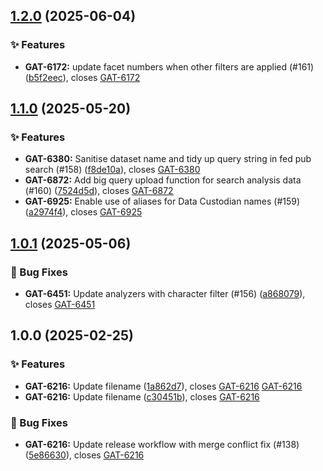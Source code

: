 ## [1.2.0](https://github.com/HDRUK/search-service/compare/v1.1.0...v1.2.0) (2025-06-04)

### ✨ Features

* **GAT-6172:** update facet numbers when other filters are applied (#161) ([b5f2eec](https://github.com/HDRUK/search-service/commit/b5f2eec8d8d39826741e5eac56de5990240eb6ea)), closes [GAT-6172](GAT-6172)

## [1.1.0](https://github.com/HDRUK/search-service/compare/v1.0.1...v1.1.0) (2025-05-20)

### ✨ Features

* **GAT-6380:** Sanitise dataset name and tidy up query string in fed pub search (#158) ([f8de10a](https://github.com/HDRUK/search-service/commit/f8de10a5b68341c5631735136f41fbbd6d339735)), closes [GAT-6380](GAT-6380)
* **GAT-6872:** Add big query upload function for search analysis data (#160) ([7524d5d](https://github.com/HDRUK/search-service/commit/7524d5d6b1074796c63f10ab30702689bbc14400)), closes [GAT-6872](GAT-6872)
* **GAT-6925:** Enable use of aliases for Data Custodian names (#159) ([a2974f4](https://github.com/HDRUK/search-service/commit/a2974f4ecd06d316132bb8c195a9ee00b0bd268e)), closes [GAT-6925](GAT-6925)

## [1.0.1](https://github.com/HDRUK/search-service/compare/v1.0.0...v1.0.1) (2025-05-06)

### 🐛 Bug Fixes

* **GAT-6451:** Update analyzers with character filter (#156) ([a868079](https://github.com/HDRUK/search-service/commit/a8680796fc583177ef698fe3c22e04dbe54f1820)), closes [GAT-6451](GAT-6451)

## 1.0.0 (2025-02-25)

### ✨ Features

* **GAT-6216:** Update filename ([1a862d7](https://github.com/HDRUK/search-service/commit/1a862d79f37f0d7c0044d03557ffbe84a98e3b48)), closes [GAT-6216](GAT-6216) [GAT-6216](GAT-6216)
* **GAT-6216:** Update filename ([c30451b](https://github.com/HDRUK/search-service/commit/c30451b9b544c762fc3255cbdadc7693abb4a1a6)), closes [GAT-6216](GAT-6216)

### 🐛 Bug Fixes

* **GAT-6216:** Update release workflow with merge conflict fix (#138) ([5e86630](https://github.com/HDRUK/search-service/commit/5e866308fcb2655ce6447d7c523e0286b81071da)), closes [GAT-6216](GAT-6216)
